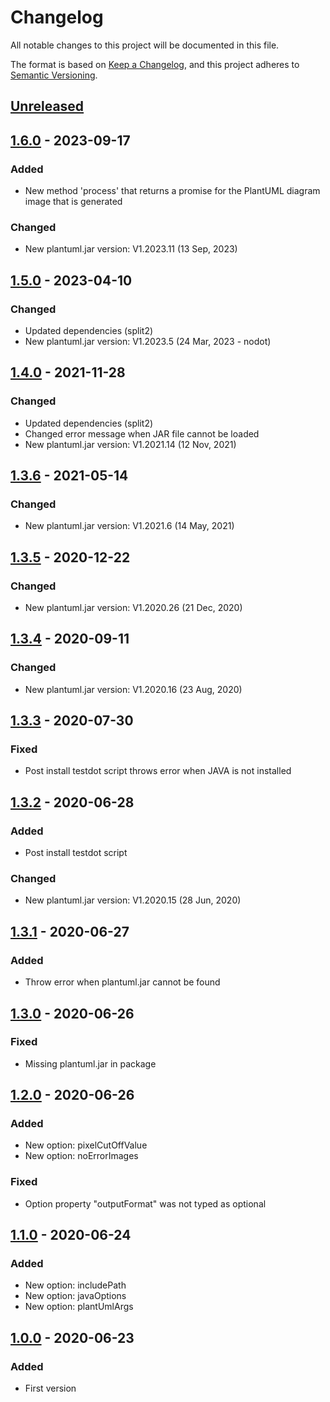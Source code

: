 # Changelog
All notable changes to this project will be documented in this file.

The format is based on [Keep a Changelog](https://keepachangelog.com/en/1.0.0/),
and this project adheres to [Semantic Versioning](https://semver.org/spec/v2.0.0.html).

## [Unreleased]

## [1.6.0] - 2023-09-17
### Added
- New method 'process' that returns a promise for the PlantUML diagram image that is generated
### Changed
- New plantuml.jar version: V1.2023.11 (13 Sep, 2023)

## [1.5.0] - 2023-04-10
### Changed
- Updated dependencies (split2)
- New plantuml.jar version: V1.2023.5 (24 Mar, 2023 - nodot)

## [1.4.0] - 2021-11-28
### Changed
- Updated dependencies (split2)
- Changed error message when JAR file cannot be loaded
- New plantuml.jar version: V1.2021.14 (12 Nov, 2021)

## [1.3.6] - 2021-05-14
### Changed
- New plantuml.jar version: V1.2021.6 (14 May, 2021)

## [1.3.5] - 2020-12-22
### Changed
- New plantuml.jar version: V1.2020.26 (21 Dec, 2020)

## [1.3.4] - 2020-09-11
### Changed
- New plantuml.jar version: V1.2020.16 (23 Aug, 2020)

## [1.3.3] - 2020-07-30
### Fixed
- Post install testdot script throws error when JAVA is not installed

## [1.3.2] - 2020-06-28
### Added
- Post install testdot script
### Changed
- New plantuml.jar version: V1.2020.15 (28 Jun, 2020)

## [1.3.1] - 2020-06-27
### Added
- Throw error when plantuml.jar cannot be found

## [1.3.0] - 2020-06-26
### Fixed
- Missing plantuml.jar in package

## [1.2.0] - 2020-06-26
### Added
- New option: pixelCutOffValue
- New option: noErrorImages
### Fixed
- Option property "outputFormat" was not typed as optional

## [1.1.0] - 2020-06-24
### Added
- New option: includePath
- New option: javaOptions
- New option: plantUmlArgs

## [1.0.0] - 2020-06-23
### Added
- First version

[Unreleased]: https://github.com/krisztianb/plantuml-pipe/compare/v1.6.0...HEAD
[1.6.0]: https://github.com/krisztianb/plantuml-pipe/releases/tag/v1.6.0
[1.5.0]: https://github.com/krisztianb/plantuml-pipe/releases/tag/v1.5.0
[1.4.0]: https://github.com/krisztianb/plantuml-pipe/releases/tag/v1.4.0
[1.3.6]: https://github.com/krisztianb/plantuml-pipe/releases/tag/v1.3.6
[1.3.5]: https://github.com/krisztianb/plantuml-pipe/releases/tag/v1.3.5
[1.3.4]: https://github.com/krisztianb/plantuml-pipe/releases/tag/v1.3.4
[1.3.3]: https://github.com/krisztianb/plantuml-pipe/releases/tag/v1.3.3
[1.3.2]: https://github.com/krisztianb/plantuml-pipe/releases/tag/v1.3.2
[1.3.1]: https://github.com/krisztianb/plantuml-pipe/releases/tag/v1.3.1
[1.3.0]: https://github.com/krisztianb/plantuml-pipe/releases/tag/v1.3.0
[1.2.0]: https://github.com/krisztianb/plantuml-pipe/releases/tag/v1.2.0
[1.1.0]: https://github.com/krisztianb/plantuml-pipe/releases/tag/v1.1.0
[1.0.0]: https://github.com/krisztianb/plantuml-pipe/releases/tag/v1.0.0
